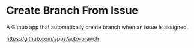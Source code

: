 # Create Branch From Issue
A Github app that automatically create branch when an issue is assigned.

https://github.com/apps/auto-branch
